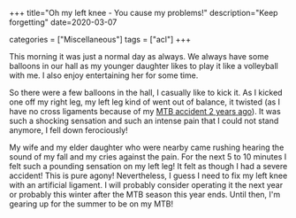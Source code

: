 +++
title="Oh my left knee - You cause my problems!"
description="Keep forgetting"
date=2020-03-07

categories = ["Miscellaneous"]
tags = ["acl"]
+++


This morning it was just a normal day as always. We always have some balloons in our hall as my younger daughter likes to play it like a volleyball with 
me. I also enjoy entertaining her for some time.

So there were a few balloons in the hall, I casually like to kick it. As I kicked one off my right leg, my left leg kind of went out of balance, it 
twisted (as I have no cross ligaments because of my [MTB accident 2 years ago](./acl-knee-injury-1.md)). It was such a shocking sensation and such an 
intense pain that I could not stand anymore, I fell down ferociously!

My wife and my elder daughter who were nearby came rushing hearing the sound of my fall and my cries against the pain. For the next 5 to 10 minutes I felt 
such a pounding sensation on my left leg! It felt as though I had a severe accident! This is pure agony! Nevertheless, I guess I need to fix my left knee 
with an artificial ligament. I will probably consider operating it the next year or probably this winter after the MTB season this year ends. Until then, 
I'm gearing up for the summer to be on my MTB! 
